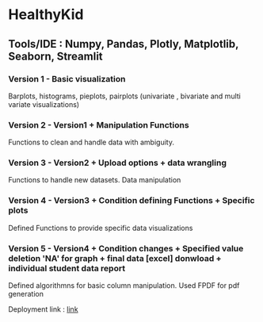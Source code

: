 # HealthyKid

## Tools/IDE : Numpy, Pandas, Plotly, Matplotlib, Seaborn, Streamlit



### Version 1 - Basic visualization
Barplots, histograms, pieplots, pairplots  (univariate , bivariate and multi variate visualizations)

### Version 2 - Version1 + Manipulation Functions 
Functions to clean and handle data with ambiguity.

### Version  3 - Version2 + Upload options + data wrangling  
Functions to handle new datasets. Data manipulation 

### Version 4 - Version3 + Condition defining Functions + Specific plots 
Defined Functions to provide specific data visualizations

### Version 5 - Version4 + Condition changes + Specified value deletion 'NA' for graph + final data [excel] donwload + individual student data report
Defined algorithmns for basic column manipulation. Used FPDF for pdf generation 

Deployment link : [link](https://healthy-kid.herokuapp.com/)
